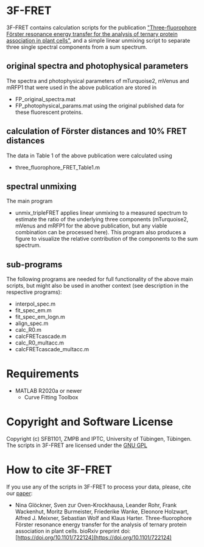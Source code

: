 # 3F-FRET
3F-FRET contains calculation scripts for the publication ["Three-fluorophore Förster resonance energy transfer for the analysis of ternary protein association in plant cells"](https://www.biorxiv.org/content/10.1101/722124v1), and a simple linear unmixing script to separate three single spectral components from a sum spectrum.

## original spectra and photophysical parameters
The spectra and photophysical parameters of mTurquoise2, mVenus and mRFP1 that were used in the above publication are stored in
- FP_original_spectra.mat
- FP_photophysical_params.mat
using the original published data for these fluorescent proteins.

## calculation of Förster distances and 10% FRET distances
The data in Table 1 of the above publication were calculated using
- three_fluorophore_FRET_Table1.m

## spectral unmixing
The main program
- unmix_tripleFRET
applies linear unmixing to a measured spectrum to estimate the ratio of the underlying three components (mTurquoise2, mVenus and mRFP1 for the above publication, but any viable combination can be processed here). This program also produces a figure to visualize the relative contribution of the components to the sum spectrum.

## sub-programs
The following programs are needed for full functionality of the above main scripts, but might also be used in another context (see description in the respective programs): 
- interpol_spec.m
- fit_spec_em.m
- fit_spec_em_logn.m
- align_spec.m
- calc_R0.m
- calcFRETcascade.m
- calc_R0_multacc.m
- calcFRETcascade_multacc.m



# Requirements
- MATLAB R2020a or newer
  - Curve Fitting Toolbox

# Copyright and Software License
Copyright (c) SFB1101, ZMPB and IPTC, University of Tübingen, Tübingen.
The scripts in 3F-FRET are licensed under the [GNU GPL](https://www.gnu.org/licenses/)

# How to cite 3F-FRET
If you use any of the scripts in 3F-FRET to process your data, please, cite our [paper](https://www.biorxiv.org/content/10.1101/722124v1):
- Nina Glöckner, Sven zur Oven-Krockhausa, Leander Rohr, Frank Wackenhut, Moritz Burmeister, Friederike Wanke, Eleonore Holzwart, Alfred J. Meixner, Sebastian Wolf and Klaus Harter. Three-fluorophore Förster resonance energy transfer for the analysis of ternary protein association in plant cells. bioRxiv preprint doi: [https://doi.org/10.1101/722124](https://doi.org/10.1101/722124)
